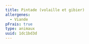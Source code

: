 ```yaml
---
title: Pintade (volaille et gibier)
allergenes:
  - Viande
pFrais: true
type: animaux
uuid: 1dc1bd3d
---
```


